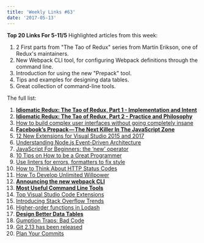 ```yaml
---
title: 'Weekly Links #63'
date: '2017-05-13'
---
```


**Top 20 Links For 5-11/5** Highlighted articles from this week:

1.  2 First parts from "The Tao of Redux" series from Martin Erikson, one of Redux's maintainers.
2.  New Webpack CLI tool, for configuring Webpack definitions through the command line.
3.  Introduction for using the new "Prepack" tool.
4.  Tips and examples for designing data tables.
5.  Great collection of command-line tools.

The full list:

1.  **[Idiomatic Redux: The Tao of Redux, Part 1 - Implementation and Intent](http://blog.isquaredsoftware.com/2017/05/idiomatic-redux-tao-of-redux-part-1/)**
2.  **[Idiomatic Redux: The Tao of Redux, Part 2 - Practice and Philosophy](http://blog.isquaredsoftware.com/2017/05/idiomatic-redux-tao-of-redux-part-2/)**
3.  [How to build complex user interfaces without going completely insane](https://medium.freecodecamp.com/3-tips-to-keep-in-mind-while-developing-complex-ui-in-web-b56312310390)
4.  **[Facebook’s Prepack — The Next Killer In The JavaScript Zone](https://hackernoon.com/facebooks-prepack-the-next-killer-in-the-javascript-zone-d932556ffd8c)**
5.  [12 New Extensions for Visual Studio 2015 and 2017](https://visualstudiomagazine.com/articles/2017/04/01/12-new-extensions-visual-studio-2015-2017.aspx)
6.  [Understanding Node.js Event-Driven Architecture](https://medium.freecodecamp.com/understanding-node-js-event-driven-architecture-223292fcbc2d)
7.  [JavaScript For Beginners: the ‘new’ operator](https://hackernoon.com/javascript-for-beginners-the-new-operator-cee35beb669e)
8.  [10 Tips on How to be a Great Programmer](https://blog.jooq.org/2017/05/09/10-tips-on-how-to-be-a-great-programmer/)
9.  [Use linters for errors, formatters to fix style](https://benfrain.com/use-linters-for-errors-formatters-to-fix-style/)
10. [How to Think About HTTP Status Codes](https://www.mnot.net/blog/2017/05/11/status_codes)
11. [How To Develop Unlimited Willpower](http://blog.trello.com/how-to-develop-unlimited-willpower)
12. **[Announcing the new webpack CLI](https://medium.com/webpack/announcing-the-new-webpack-cli-75ce1d9b8663)**
13. **[Most Useful Command Line Tools](https://stackify.com/top-command-line-tools/)**
14. [Top Visual Studio Code Extensions](https://stackify.com/top-visual-studio-code-extensions/)
15. [Introducing Stack Overflow Trends](https://stackoverflow.blog/2017/05/09/introducing-stack-overflow-trends/)
16. [Higher-order functions in Lodash](http://pragmatists.pl/blog/2017/05/higher-order-functions-in-lodash/)
17. **[Design Better Data Tables](https://uxdesign.cc/design-better-data-tables-4ecc99d23356)**
18. [Gumption Traps: Bad Code](https://dzone.com/articles/gumption-traps-bad-code)
19. [Git 2.13 has been released](https://github.com/blog/2360-git-2-13-has-been-released)
20. [Plan Your Commits](https://dev.to/rpalo/plan-your-commits)
